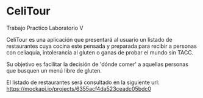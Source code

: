 # CeliTour
Trabajo Practico Laboratorio V

CeliTour es una aplicación que presentará al usuario un listado de restaurantes cuya cocina este pensada y preparada para recibir a personas con celiaquia, intolerancia al gluten o ganas de probar el mundo sin TACC.

Su objetivo es facilitar la decisión de 'dónde comer' a aquellas personas que busquen un menú libre de gluten.

El listado de restaurantes será consultado en la siguiente url: https://mockapi.io/projects/6355acf4da523ceadc05bdc0
